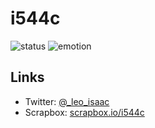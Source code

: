 # i544c

![status](https://img.shields.io/badge/status-就活中-red)
![emotion](https://img.shields.io/badge/emotion-😊-green)

## Links
- Twitter: [@_leo_isaac](https://twitter.com/_leo_isaac)
- Scrapbox: [scrapbox.io/i544c](https://scrapbox.io/i544c)
